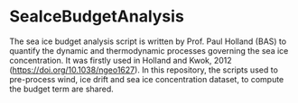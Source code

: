 # SeaIceBudgetAnalysis
The sea ice budget analysis script is written by Prof. Paul Holland (BAS) to quantify the dynamic and thermodynamic processes governing the sea ice concentration. It was firstly used in Holland and Kwok, 2012 (https://doi.org/10.1038/ngeo1627). In this repository, the scripts used to pre-process wind, ice drift and sea ice concentration dataset, to compute the budget term are shared.
